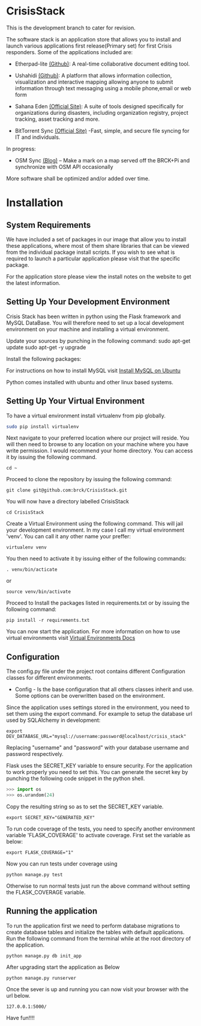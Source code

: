 # CrisisStack

This is the development branch to cater for revision.

The software stack is an application store that allows you to install and launch various applications first release(Primary set) for first Crisis responders. Some of the applications included are:

* Etherpad-lite [(Github)](http://github.com/ether/etherpad-lite): A real-time collaborative document editing tool.

* Ushahidi [(Github)](https://github.com/ushahidi/Ushahidi_Web): A platform that allows information collection, visualization and interactive mapping allowing anyone to submit information through text messaging using a mobile phone,email or web form

* Sahana Eden [(Official Site)](http://sahanafoundation.org/products/eden/): A suite of tools designed specifically for organizations during disasters, including organization registry, project tracking, asset tracking and more.

* BitTorrent Sync [(Official Site)](https://www.getsync.com/) -Fast, simple, and secure file syncing for IT and individuals.

In progress:

* OSM Sync [(Blog)](https://blog.openstreetmap.org/2013/04/29/openstreetmap-opens-up-to-more-contributors-with-easy-add-a-note-feature/) – Make a mark on a map served off the BRCK+Pi and synchronize with OSM API occasionally

More software shall be optimized and/or added over time.

# Installation

System Requirements
--------------------
We have included a set of packages in our image that allow you to install these applications, where most of them share libraries that can be viewed from the individual package install scripts.
If you wish to see what is required to launch a particular application please visit that the specific package.

For the application store please view the install notes on the website to get the latest information.


Setting Up Your Development Environment
----------------------------------------

Crisis Stack has been written in python using the Flask framework and MySQL DataBase.
You will therefore need to set up a local development environment on your machine and installing a virtual environment.

Update your sources by punching in the following command:
    sudo apt-get update
    sudo apt-get -y upgrade

Install the following packages:

For instructions on how to install MySQL visit [Install MySQL on Ubuntu](https://www.linode.com/docs/databases/mysql/install-mysql-on-ubuntu-14-04)

Python comes installed with ubuntu and other linux based systems.

Setting Up Your Virtual Environment
-----------------------------------
To have a virtual environment install virtualenv from pip globally.
```bash
sudo pip install virtualenv
```

Next navigate to your preferred location where our project will reside. You will then need to browse to any location on your machine where you have write permission. I would recommend your home directory.
You can access it by issuing the following command.

    cd ~

Proceed to clone the repository by issuing the following command:

    git clone git@github.com:brck/CrisisStack.git

You will now have a directory labelled CrisisStack

    cd CrisisStack

Create a Virtual Environment using the following command. This will jail your development environment. In my case I call my virtual environment 'venv'. You can call it any other name your preffer:

    virtualenv venv

You then need to activate it by issuing either of the following commands:

    . venv/bin/acticate
or

    source venv/bin/activate

Proceed to Install the packages listed in requirements.txt or by issuing the following command:

    pip install -r requirements.txt

You can now start the application. For more information on how to use virtual environments visit [Virtual Environments Docs](http://docs.python-guide.org/en/latest/dev/virtualenvs/)

Configuration
-------------
The config.py file under the project root contains different Configuration classes for different environments.
*   Config - Is the base configuration that all others classes inherit and use. Some options can be overwritten based on the environment.

Since the application uses settings stored in the environment, you need to set them using the export command. For example to setup the database url used by SQLAlchemy in development:

    export DEV_DATABASE_URL="mysql://username:password@localhost/crisis_stack"

Replacing "username" and "password" with your database username and password respectively.

Flask uses the SECRET_KEY variable to ensure security. For the application to work properly you need to set this. You can generate the secret key by punching the following code snippet in the python shell.
```python
>>> import os
>>> os.urandom(24)
```
Copy the resulting string so as to set the SECRET_KEY variable.

    export SECRET_KEY="GENERATED_KEY"

To run code coverage of the tests, you need to specify another environment variable 'FLASK_COVERAGE' to activate coverage. First set the variable as below:

    export FLASK_COVERAGE="1"

Now you can run tests under coverage using

    python manage.py test

Otherwise to run normal tests just run the above command without setting the FLASK_COVERAGE variable.

Running the application
-----------------------
To run the application first we need to perform database migrations to create database tables and initialize the tables with default applications. Run the following command from the terminal while at the root directory of the application.

    python manage.py db init_app

After upgrading start the application as Below

    python manage.py runserver

Once the sever is up and running you can now visit your browser with the url below.

    127.0.0.1:5000/

Have fun!!!!
